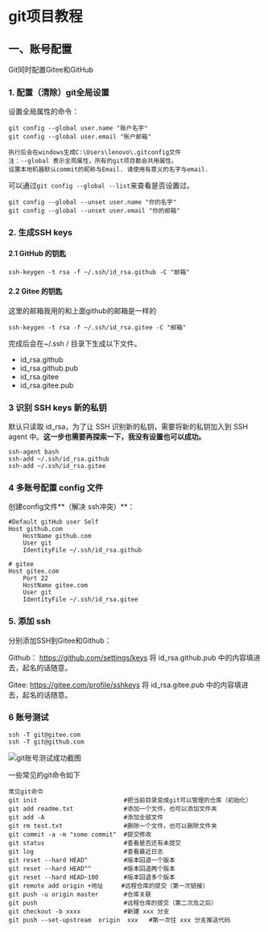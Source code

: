 # git项目教程

## 一、账号配置

Git同时配置Gitee和GitHub

### 1.  配置（清除）git全局设置

设置全局属性的命令：

```shell
git config --global user.name "账户名字"                      
git config --global user.email "账户邮箱"

执行后会在windows生成C:\Users\lenovo\.gitconfig文件
注：--global 表示全局属性，所有的git项目都会共用属性。
设置本地机器默认commit的昵称与Email. 请使用有意义的名字与email.
```

可以通过`git config --global --list`来查看是否设置过。

```shell
git config --global --unset user.name "你的名字"
git config --global --unset user.email "你的邮箱"
```

### 2. 生成SSH  keys

#### 2.1 GitHub 的钥匙

```shell
ssh-keygen -t rsa -f ~/.ssh/id_rsa.github -C "邮箱"
```

#### 2.2 Gitee 的钥匙

这里的邮箱我用的和上面github的邮箱是一样的

```shell
ssh-keygen -t rsa -f ~/.ssh/id_rsa.gitee -C "邮箱"
```

完成后会在~/.ssh / 目录下生成以下文件。

- id_rsa.github
- id_rsa.github.pub
- id_rsa.gitee
- id_rsa.gitee.pub

### 3 识别 SSH keys 新的私钥

默认只读取 id_rsa，为了让 SSH 识别新的私钥，需要将新的私钥加入到 SSH agent 中。**这一步也需要再探索一下，我没有设置也可以成功。**

```shell
ssh-agent bash
ssh-add ~/.ssh/id_rsa.github
ssh-add ~/.ssh/id_rsa.gitee
```

### 4 多账号配置 config 文件

创建config文件**（解决 ssh冲突）**：

```shell
#Default gitHub user Self
Host github.com
    HostName github.com
    User git
    IdentityFile ~/.ssh/id_rsa.github

# gitee
Host gitee.com
    Port 22
    HostName gitee.com
    User git
    IdentityFile ~/.ssh/id_rsa.gitee
```

### 5. 添加 ssh

分别添加SSH到Gitee和Github：

Github：
https://github.com/settings/keys
将 id_rsa.github.pub 中的内容填进去，起名的话随意。

Gitee:
https://gitee.com/profile/sshkeys
将 id_rsa.gitee.pub 中的内容填进去，起名的话随意。

### 6 账号测试

```shell
ssh -T git@gitee.com
ssh -T git@github.com
```

![git账号测试成功截图](https://s1.ax1x.com/2022/09/14/vvvYtJ.png)

一些常见的git命令如下

```shell
常见git命令
git init                        #把当前目录变成git可以管理的仓库（初始化）
git add readme.txt              #添加一个文件，也可以添加文件夹
git add -A                      #添加全部文件
git rm test.txt                 #删除一个文件，也可以删除文件夹
git commit -a -m "some commit"  #提交修改
git status                      #查看是否还有未提交
git log                         #查看最近日志
git reset --hard HEAD^          #版本回退一个版本
git reset --hard HEAD^^         #版本回退两个版本
git reset --hard HEAD~100       #版本回退多个版本
git remote add origin +地址     #远程仓库的提交（第一次链接）
git push -u origin master       #仓库关联
git push                        #远程仓库的提交（第二次及之后）
git checkout -b xxxx            #新建 xxx 分支
git push --set-upstream  origin  xxx   #第一次往 xxx 分支推送代码
```

